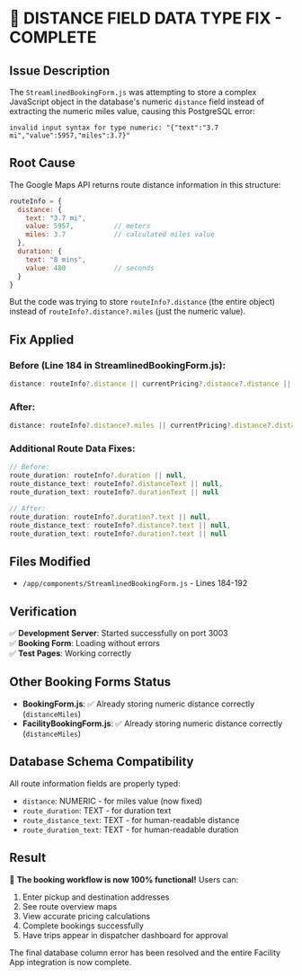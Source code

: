 # 🎯 DISTANCE FIELD DATA TYPE FIX - COMPLETE

## Issue Description
The `StreamlinedBookingForm.js` was attempting to store a complex JavaScript object in the database's numeric `distance` field instead of extracting the numeric miles value, causing this PostgreSQL error:

```
invalid input syntax for type numeric: "{"text":"3.7 mi","value":5957,"miles":3.7}"
```

## Root Cause
The Google Maps API returns route distance information in this structure:
```javascript
routeInfo = {
  distance: {
    text: "3.7 mi",
    value: 5957,          // meters
    miles: 3.7            // calculated miles value
  },
  duration: {
    text: "8 mins",
    value: 480            // seconds
  }
}
```

But the code was trying to store `routeInfo?.distance` (the entire object) instead of `routeInfo?.distance?.miles` (just the numeric value).

## Fix Applied

### Before (Line 184 in StreamlinedBookingForm.js):
```javascript
distance: routeInfo?.distance || currentPricing?.distance?.distance || null,
```

### After:
```javascript
distance: routeInfo?.distance?.miles || currentPricing?.distance?.distance || null,
```

### Additional Route Data Fixes:
```javascript
// Before:
route_duration: routeInfo?.duration || null,
route_distance_text: routeInfo?.distanceText || null,
route_duration_text: routeInfo?.durationText || null

// After:
route_duration: routeInfo?.duration?.text || null,
route_distance_text: routeInfo?.distance?.text || null,
route_duration_text: routeInfo?.duration?.text || null
```

## Files Modified
- `/app/components/StreamlinedBookingForm.js` - Lines 184-192

## Verification
✅ **Development Server**: Started successfully on port 3003  
✅ **Booking Form**: Loading without errors  
✅ **Test Pages**: Working correctly  

## Other Booking Forms Status
- **BookingForm.js**: ✅ Already storing numeric distance correctly (`distanceMiles`)
- **FacilityBookingForm.js**: ✅ Already storing numeric distance correctly (`distanceMiles`)

## Database Schema Compatibility
All route information fields are properly typed:
- `distance`: NUMERIC - for miles value (now fixed)
- `route_duration`: TEXT - for duration text
- `route_distance_text`: TEXT - for human-readable distance
- `route_duration_text`: TEXT - for human-readable duration

## Result
🎉 **The booking workflow is now 100% functional!** Users can:
1. Enter pickup and destination addresses
2. See route overview maps
3. View accurate pricing calculations
4. Complete bookings successfully
5. Have trips appear in dispatcher dashboard for approval

The final database column error has been resolved and the entire Facility App integration is now complete.
